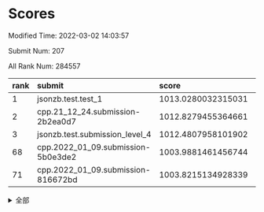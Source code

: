 # Scores

Modified Time: 2022-03-02 14:03:57

Submit Num: 207

All Rank Num: 284557

| rank |               submit               |       score        |       sigma        | pk_num |
| :--- | :--------------------------------- | :----------------- | :----------------- | :----- |
| 1    | jsonzb.test.test_1                 | 1013.0280032315031 | 0.8200258237020273 | 5495   |
| 2    | cpp.21_12_24.submission-2b2ea0d7   | 1012.8279455364661 | 0.7971710427602845 | 5499   |
| 3    | jsonzb.test.submission_level_4     | 1012.4807958101902 | 0.8178787148444083 | 5501   |
| 68   | cpp.2022_01_09.submission-5b0e3de2 | 1003.9881461456744 | 0.7132266491741412 | 5499   |
| 71   | cpp.2022_01_09.submission-816672bd | 1003.8215134928339 | 0.7166799704636779 | 5494   |


<details>
<summary>全部</summary>

| rank |                 submit                 |       score        |       sigma        | pk_num |
| :--- | :------------------------------------- | :----------------- | :----------------- | :----- |
| 1    | jsonzb.test.test_1                     | 1013.0280032315031 | 0.8200258237020273 | 5495   |
| 2    | cpp.21_12_24.submission-2b2ea0d7       | 1012.8279455364661 | 0.7971710427602845 | 5499   |
| 3    | jsonzb.test.submission_level_4         | 1012.4807958101902 | 0.8178787148444083 | 5501   |
| 4    | gobigger.level_3.submission_level_3_10 | 1012.3078626162142 | 0.7767320323719205 | 5500   |
| 5    | gobigger.level_3.submission_level_3_15 | 1011.4203191689788 | 0.7807451033155204 | 5498   |
| 6    | gobigger.level_3.submission_level_3_35 | 1011.2065792411945 | 0.7478754419623104 | 5503   |
| 7    | gobigger.level_3.submission_level_3_34 | 1011.1725238526726 | 0.7741318227006568 | 5498   |
| 8    | gobigger.level_3.submission_level_3_19 | 1011.1530680357108 | 0.7583812723229207 | 5500   |
| 9    | gobigger.level_3.submission_level_3_44 | 1011.1300370944192 | 0.778888034342825  | 5500   |
| 10   | gobigger.level_3.submission_level_3_28 | 1010.9421254348443 | 0.7560521326630973 | 5502   |
| 11   | gobigger.level_3.submission_level_3_42 | 1010.8796869174666 | 0.7767074492879553 | 5500   |
| 12   | gobigger.level_3.submission_level_3_38 | 1010.8584241322886 | 0.785328245744828  | 5502   |
| 13   | gobigger.level_3.submission_level_3_13 | 1010.8431024394673 | 0.7731922981804927 | 5501   |
| 14   | gobigger.level_3.submission_level_3_7  | 1010.8119350564225 | 0.7775980563358906 | 5502   |
| 15   | gobigger.level_3.submission_level_3_45 | 1010.7316408765729 | 0.7661571219910938 | 5503   |
| 16   | gobigger.level_3.submission_level_3_48 | 1010.687664260188  | 0.7646732604948723 | 5499   |
| 17   | gobigger.level_3.submission_level_3_8  | 1010.6813233188028 | 0.7726885752394723 | 5499   |
| 18   | gobigger.level_3.submission_level_3_40 | 1010.6798142775428 | 0.7751044720039044 | 5502   |
| 19   | gobigger.level_3.submission_level_3_25 | 1010.651534733471  | 0.7758205503938269 | 5498   |
| 20   | gobigger.level_3.submission_level_3_33 | 1010.6473712200913 | 0.7550561170156481 | 5502   |
| 21   | gobigger.level_3.submission_level_3_24 | 1010.5959586765105 | 0.7573667781681028 | 5504   |
| 22   | gobigger.level_3.submission_level_3_32 | 1010.4972395927264 | 0.7643181794732625 | 5498   |
| 23   | gobigger.level_3.submission_level_3_12 | 1010.4599921863412 | 0.7677716882122936 | 5501   |
| 24   | gobigger.level_3.submission_level_3_31 | 1010.4547219549928 | 0.7489950803676365 | 5495   |
| 25   | gobigger.level_3.submission_level_3_20 | 1010.4317998937004 | 0.7608308057399835 | 5497   |
| 26   | gobigger.level_3.submission_level_3_9  | 1010.3589166661741 | 0.7575442244229755 | 5497   |
| 27   | gobigger.level_3.submission_level_3_5  | 1010.3290263477742 | 0.7859742525370559 | 5498   |
| 28   | gobigger.level_3.submission_level_3_1  | 1010.309067840378  | 0.744437289354969  | 5499   |
| 29   | gobigger.level_3.submission_level_3_2  | 1010.3067210741108 | 0.7441041133859723 | 5500   |
| 30   | gobigger.level_3.submission_level_3_36 | 1010.1951522506992 | 0.7591942356914498 | 5503   |
| 31   | gobigger.level_3.submission_level_3_16 | 1010.1439941596963 | 0.7508923179758508 | 5500   |
| 32   | gobigger.level_3.submission_level_3_29 | 1010.132470757711  | 0.7772996459878764 | 5495   |
| 33   | gobigger.level_3.submission_level_3_27 | 1010.049147327803  | 0.7638660185396418 | 5495   |
| 34   | gobigger.level_3.submission_level_3_11 | 1009.8818660858327 | 0.7481203117924354 | 5499   |
| 35   | gobigger.level_3.submission_level_3_47 | 1009.725640604121  | 0.7602719088043374 | 5498   |
| 36   | gobigger.level_3.submission_level_3_23 | 1009.6948327832428 | 0.7703589416427354 | 5495   |
| 37   | gobigger.level_3.submission_level_3_39 | 1009.6211346979343 | 0.7774537138526401 | 5498   |
| 38   | gobigger.level_3.submission_level_3_26 | 1009.5496083257104 | 0.7612697457137813 | 5499   |
| 39   | gobigger.level_3.submission_level_3_49 | 1009.483300469733  | 0.7417148990007869 | 5501   |
| 40   | gobigger.level_3.submission_level_3_14 | 1009.3682796145999 | 0.7461485671890474 | 5498   |
| 41   | gobigger.level_3.submission_level_3_30 | 1009.2288823091292 | 0.7498980999264051 | 5500   |
| 42   | gobigger.level_3.submission_level_3_0  | 1009.1533471689196 | 0.7352742908995018 | 5489   |
| 43   | gobigger.level_3.submission_level_3_43 | 1008.9234756387618 | 0.7419850255950217 | 5504   |
| 44   | gobigger.level_3.submission_level_3_4  | 1008.8835324934959 | 0.7582516352117423 | 5498   |
| 45   | gobigger.level_3.submission_level_3_3  | 1008.8358452142215 | 0.7401818018626227 | 5502   |
| 46   | gobigger.level_3.submission_level_3_41 | 1008.7219198099988 | 0.7436519776989196 | 5499   |
| 47   | gobigger.level_3.submission_level_3_37 | 1008.6795241066626 | 0.7390649381367398 | 5498   |
| 48   | gobigger.level_3.submission_level_3_22 | 1008.6729677165847 | 0.7440598130655294 | 5499   |
| 49   | gobigger.level_3.submission_level_3_46 | 1008.6599109791917 | 0.7500933990480145 | 5501   |
| 50   | gobigger.level_3.submission_level_3_18 | 1008.6400884698267 | 0.7542278260767025 | 5495   |
| 51   | gobigger.level_3.submission_level_3_21 | 1008.5632444816764 | 0.7587095199498846 | 5498   |
| 52   | gobigger.level_3.submission_level_3_17 | 1008.3675762397833 | 0.7464024694272061 | 5503   |
| 53   | gobigger.level_3.submission_level_3_6  | 1008.0317085795064 | 0.7322762107331601 | 5498   |
| 54   | gobigger.level_1.submission_level_1_22 | 1005.028497493931  | 0.7318776498094023 | 5494   |
| 55   | gobigger.level_1.submission_level_1_49 | 1004.9807206878314 | 0.7186770094999942 | 5497   |
| 56   | gobigger.level_1.submission_level_1_39 | 1004.8066171718236 | 0.7148899028720634 | 5499   |
| 57   | gobigger.level_1.submission_level_1_43 | 1004.5811246637422 | 0.7221707672075786 | 5496   |
| 58   | gobigger.level_1.submission_level_1_31 | 1004.5272290799437 | 0.7169340676171272 | 5495   |
| 59   | gobigger.level_1.submission_level_1_33 | 1004.3730538416711 | 0.70490267822764   | 5500   |
| 60   | gobigger.level_1.submission_level_1_5  | 1004.3554926253065 | 0.7161079972574605 | 5496   |
| 61   | gobigger.level_1.submission_level_1_11 | 1004.2460094287346 | 0.7292173718579673 | 5500   |
| 62   | gobigger.level_1.submission_level_1_48 | 1004.2035448510132 | 0.7124311936274457 | 5501   |
| 63   | gobigger.level_1.submission_level_1_18 | 1004.1638514734841 | 0.7364121186493102 | 5494   |
| 64   | gobigger.level_1.submission_level_1_23 | 1004.1633987539757 | 0.7204279407146961 | 5497   |
| 65   | gobigger.level_1.submission_level_1_38 | 1004.0671589031026 | 0.72859338375234   | 5496   |
| 66   | gobigger.level_1.submission_level_1_19 | 1004.0107201394411 | 0.7323264097545724 | 5496   |
| 67   | gobigger.level_1.submission_level_1_17 | 1004.0013654864445 | 0.737564534552275  | 5501   |
| 68   | cpp.2022_01_09.submission-5b0e3de2     | 1003.9881461456744 | 0.7132266491741412 | 5499   |
| 69   | gobigger.level_1.submission_level_1_26 | 1003.9225927161605 | 0.7305922559969291 | 5497   |
| 70   | gobigger.level_1.submission_level_1_27 | 1003.8961858244062 | 0.7269907850092163 | 5499   |
| 71   | cpp.2022_01_09.submission-816672bd     | 1003.8215134928339 | 0.7166799704636779 | 5494   |
| 72   | gobigger.level_1.submission_level_1_12 | 1003.7705847628778 | 0.7184646325951285 | 5498   |
| 73   | gobigger.level_1.submission_level_1_14 | 1003.7339339153244 | 0.7125318355751226 | 5497   |
| 74   | gobigger.level_1.submission_level_1_13 | 1003.6346996046707 | 0.7179541535508049 | 5500   |
| 75   | gobigger.level_1.submission_level_1_35 | 1003.6005329360336 | 0.7127621435818692 | 5496   |
| 76   | gobigger.level_1.submission_level_1_16 | 1003.5959438353229 | 0.7328019421634075 | 5500   |
| 77   | gobigger.level_1.submission_level_1_24 | 1003.5864078277485 | 0.7201478132063205 | 5504   |
| 78   | gobigger.level_1.submission_level_1_47 | 1003.5367328357685 | 0.708878431728426  | 5496   |
| 79   | gobigger.level_1.submission_level_1_2  | 1003.4205596610713 | 0.7258569609974163 | 5497   |
| 80   | gobigger.level_1.submission_level_1_46 | 1003.3854666361274 | 0.7177108066032578 | 5500   |
| 81   | gobigger.level_1.submission_level_1_28 | 1003.3466260052248 | 0.7240143465700798 | 5495   |
| 82   | gobigger.level_1.submission_level_1_37 | 1003.310745873544  | 0.7206007873246786 | 5502   |
| 83   | gobigger.level_1.submission_level_1_7  | 1003.2833718757926 | 0.7229171035999747 | 5503   |
| 84   | gobigger.level_1.submission_level_1_30 | 1003.2513184440701 | 0.723365176688499  | 5498   |
| 85   | gobigger.level_1.submission_level_1_6  | 1003.2411882168365 | 0.7155609507812525 | 5497   |
| 86   | gobigger.level_1.submission_level_1_4  | 1003.2335356955393 | 0.7064102577186935 | 5494   |
| 87   | gobigger.level_1.submission_level_1_36 | 1003.1947273228946 | 0.7144926104294336 | 5499   |
| 88   | gobigger.level_1.submission_level_1_9  | 1003.1516613781273 | 0.7131752051584698 | 5496   |
| 89   | gobigger.level_1.submission_level_1_44 | 1003.0866302715629 | 0.7229727303289486 | 5493   |
| 90   | gobigger.level_1.submission_level_1_20 | 1003.0559025321737 | 0.7107728886418277 | 5502   |
| 91   | gobigger.level_1.submission_level_1_32 | 1003.019132238533  | 0.7112339238048592 | 5499   |
| 92   | gobigger.level_1.submission_level_1_10 | 1002.9759800787036 | 0.718968920414327  | 5498   |
| 93   | gobigger.level_1.submission_level_1_25 | 1002.9225287362696 | 0.7080326860633039 | 5504   |
| 94   | gobigger.level_1.submission_level_1_0  | 1002.816876712476  | 0.7221162596871752 | 5500   |
| 95   | gobigger.level_1.submission_level_1_1  | 1002.7703697879626 | 0.7195671071919638 | 5504   |
| 96   | gobigger.level_1.submission_level_1_21 | 1002.728172371211  | 0.719336766494143  | 5499   |
| 97   | gobigger.level_1.submission_level_1_41 | 1002.6979638531485 | 0.7125090539996377 | 5499   |
| 98   | gobigger.level_1.submission_level_1_15 | 1002.6879919781375 | 0.7106569900700419 | 5498   |
| 99   | gobigger.level_1.submission_level_1_40 | 1002.6617299022142 | 0.713277111524977  | 5500   |
| 100  | gobigger.level_1.submission_level_1_8  | 1002.3545094885549 | 0.7101680414960084 | 5495   |
| 101  | gobigger.level_1.submission_level_1_29 | 1002.3023659109216 | 0.7145670316644129 | 5498   |
| 102  | gobigger.level_1.submission_level_1_3  | 1002.09819324443   | 0.7199676818776338 | 5501   |
| 103  | gobigger.level_1.submission_level_1_34 | 1002.0416559098339 | 0.7113234495917896 | 5494   |
| 104  | gobigger.level_1.submission_level_1_45 | 1001.683923823091  | 0.7142749117494465 | 5497   |
| 105  | gobigger.level_1.submission_level_1_42 | 1001.6756913195728 | 0.715371321065352  | 5499   |
| 106  | gobigger.random.submission_random_13   | 998.0059791031242  | 0.7062537793536835 | 5499   |
| 107  | gobigger.random.submission_random_39   | 997.856594091123   | 0.7017074858842207 | 5498   |
| 108  | gobigger.random.submission_random_19   | 997.033637130695   | 0.713383691580512  | 5496   |
| 109  | gobigger.random.submission_random_15   | 996.7336582985544  | 0.7207949774656003 | 5497   |
| 110  | gobigger.random.submission_random_22   | 996.7314284090301  | 0.7129364626131403 | 5494   |
| 111  | gobigger.random.submission_random_45   | 996.6793741250206  | 0.6990194979087758 | 5499   |
| 112  | gobigger.random.submission_random_5    | 996.6733751211664  | 0.7119483834726635 | 5496   |
| 113  | gobigger.random.submission_random_0    | 996.6637203154125  | 0.7143810918229593 | 5498   |
| 114  | gobigger.random.submission_random_43   | 996.6009207489224  | 0.6982160830976295 | 5498   |
| 115  | gobigger.random.submission_random_29   | 996.5674558689676  | 0.715636285781911  | 5495   |
| 116  | gobigger.random.submission_random_9    | 996.5000904504459  | 0.713008685097556  | 5500   |
| 117  | gobigger.random.submission_random_11   | 996.4931834772035  | 0.712912608725921  | 5497   |
| 118  | gobigger.random.submission_random_40   | 996.4713321413315  | 0.7162578393589385 | 5501   |
| 119  | gobigger.random.submission_random_10   | 996.4350965132071  | 0.7346511843471248 | 5496   |
| 120  | gobigger.random.submission_random_30   | 996.3931429814672  | 0.7168057975630426 | 5500   |
| 121  | gobigger.random.submission_random_7    | 996.3622148979107  | 0.7160945542360075 | 5493   |
| 122  | gobigger.random.submission_random_37   | 996.3402954725526  | 0.7157427731973222 | 5501   |
| 123  | gobigger.random.submission_random_44   | 996.3123809086287  | 0.7252822195012004 | 5502   |
| 124  | gobigger.random.submission_random_18   | 996.249679223311   | 0.7082740785553703 | 5501   |
| 125  | gobigger.random.submission_random_34   | 996.237955048548   | 0.7044793388356302 | 5498   |
| 126  | gobigger.random.submission_random_17   | 996.0979416790419  | 0.7126081703066759 | 5497   |
| 127  | gobigger.random.submission_random_4    | 996.047499865905   | 0.7098921314525344 | 5502   |
| 128  | gobigger.random.submission_random_41   | 995.9607879043193  | 0.7029241697295204 | 5494   |
| 129  | gobigger.random.submission_random_36   | 995.9590334732087  | 0.7103355785542577 | 5494   |
| 130  | gobigger.random.submission_random_48   | 995.8991911860749  | 0.7131432835317443 | 5503   |
| 131  | gobigger.random.submission_random_46   | 995.8759481681686  | 0.7088560798050094 | 5499   |
| 132  | gobigger.random.submission_random_33   | 995.8006087243356  | 0.7161182192812008 | 5499   |
| 133  | gobigger.random.submission_random_25   | 995.7206551856971  | 0.7095652324627044 | 5499   |
| 134  | gobigger.random.submission_random_28   | 995.708655579125   | 0.7099145603070371 | 5492   |
| 135  | gobigger.random.submission_random_3    | 995.6878790794123  | 0.7048872265885783 | 5502   |
| 136  | gobigger.random.submission_random_26   | 995.6788898018062  | 0.7075596441432659 | 5498   |
| 137  | gobigger.random.submission_random_31   | 995.592524661771   | 0.7049604505420851 | 5498   |
| 138  | gobigger.random.submission_random_24   | 995.5547247181556  | 0.7155637882038847 | 5498   |
| 139  | gobigger.random.submission_random_16   | 995.5492938955082  | 0.7132752224551958 | 5502   |
| 140  | gobigger.random.submission_random_20   | 995.4830667940257  | 0.7112693750064064 | 5501   |
| 141  | gobigger.random.submission_random_8    | 995.4823765605992  | 0.7202956954377598 | 5499   |
| 142  | gobigger.random.submission_random_12   | 995.4795862742205  | 0.7079380303558857 | 5500   |
| 143  | gobigger.random.submission_random_2    | 995.463135154371   | 0.7030183443271739 | 5500   |
| 144  | gobigger.random.submission_random_42   | 995.4145645241539  | 0.7221384581327959 | 5503   |
| 145  | gobigger.random.submission_random_32   | 995.3275397550593  | 0.7083842586946913 | 5500   |
| 146  | gobigger.random.submission_random_14   | 995.3244329354799  | 0.6986681126709402 | 5497   |
| 147  | gobigger.random.submission_random_47   | 995.3216603815805  | 0.7180839670728041 | 5496   |
| 148  | gobigger.random.submission_random_38   | 994.8946596406188  | 0.7160259878803399 | 5496   |
| 149  | gobigger.random.submission_random_6    | 994.8530844785506  | 0.706225399348039  | 5498   |
| 150  | gobigger.random.submission_random_49   | 994.8333065407912  | 0.7153919366868182 | 5498   |
| 151  | gobigger.random.submission_random_1    | 994.7954463976088  | 0.7181830523173377 | 5501   |
| 152  | gobigger.random.submission_random_27   | 994.7675843027318  | 0.7103765893752549 | 5503   |
| 153  | gobigger.random.submission_random_35   | 994.6668439981471  | 0.7343232734327633 | 5500   |
| 154  | gobigger.random.submission_random_23   | 994.6044784027189  | 0.7149293159045741 | 5499   |
| 155  | gobigger.random.submission_random_21   | 994.586912133747   | 0.7161530450933393 | 5494   |
| 156  | gobigger.level_2.submission_level_2_24 | 993.7437532312623  | 0.74003657679714   | 5494   |
| 157  | gobigger.level_2.submission_level_2_41 | 993.5343248657455  | 0.7453301240949632 | 5498   |
| 158  | gobigger.level_2.submission_level_2_21 | 993.5108794340033  | 0.7358686376310805 | 5500   |
| 159  | gobigger.level_2.submission_level_2_6  | 993.2157383058719  | 0.7468394389409311 | 5496   |
| 160  | gobigger.level_2.submission_level_2_19 | 993.2128750160807  | 0.7340192303481378 | 5496   |
| 161  | gobigger.level_2.submission_level_2_18 | 993.01732745404    | 0.7312162418942031 | 5499   |
| 162  | gobigger.level_2.submission_level_2_10 | 992.892259880971   | 0.7316819020965375 | 5498   |
| 163  | gobigger.level_2.submission_level_2_27 | 992.8288339219466  | 0.7337986086149734 | 5502   |
| 164  | gobigger.level_2.submission_level_2_11 | 992.6978186736179  | 0.7340116775064289 | 5499   |
| 165  | gobigger.level_2.submission_level_2_17 | 992.6921816481059  | 0.7524967653484838 | 5501   |
| 166  | gobigger.level_2.submission_level_2_37 | 992.6738451266796  | 0.7433428672533002 | 5495   |
| 167  | gobigger.level_2.submission_level_2_3  | 992.6464321159958  | 0.7330220637832753 | 5496   |
| 168  | gobigger.level_2.submission_level_2_20 | 992.5330106426082  | 0.7319180036409796 | 5499   |
| 169  | gobigger.level_2.submission_level_2_12 | 992.5019284889582  | 0.7501856997357002 | 5497   |
| 170  | gobigger.level_2.submission_level_2_0  | 992.4722897407966  | 0.7519872247263062 | 5501   |
| 171  | gobigger.level_2.submission_level_2_29 | 992.4364641064517  | 0.7375641691525744 | 5502   |
| 172  | gobigger.level_2.submission_level_2_48 | 992.4075664990269  | 0.7348277136925268 | 5494   |
| 173  | gobigger.level_2.submission_level_2_47 | 992.3911246377171  | 0.7277563276596749 | 5500   |
| 174  | gobigger.level_2.submission_level_2_34 | 992.3698269764137  | 0.7509367891352354 | 5502   |
| 175  | gobigger.level_2.submission_level_2_2  | 992.3063644960258  | 0.7260869728818263 | 5499   |
| 176  | gobigger.level_2.submission_level_2_15 | 992.2367119148444  | 0.7326466050789592 | 5500   |
| 177  | gobigger.level_2.submission_level_2_22 | 992.1992994607846  | 0.7395655657110295 | 5500   |
| 178  | gobigger.level_2.submission_level_2_4  | 992.1473810446126  | 0.7526329505320223 | 5503   |
| 179  | gobigger.level_2.submission_level_2_35 | 992.1153840998196  | 0.7488073704942142 | 5499   |
| 180  | gobigger.level_2.submission_level_2_23 | 992.1040017816405  | 0.7479064336081296 | 5502   |
| 181  | gobigger.level_2.submission_level_2_8  | 991.9837664181182  | 0.7335731328114431 | 5502   |
| 182  | gobigger.level_2.submission_level_2_25 | 991.9476973332775  | 0.7754532731954601 | 5499   |
| 183  | gobigger.level_2.submission_level_2_38 | 991.9220701178415  | 0.7523829649343363 | 5501   |
| 184  | gobigger.level_2.submission_level_2_7  | 991.8801783018284  | 0.7568337489556535 | 5499   |
| 185  | gobigger.level_2.submission_level_2_30 | 991.8786270419724  | 0.734636488772616  | 5497   |
| 186  | gobigger.level_2.submission_level_2_1  | 991.7447129908636  | 0.7521173916813698 | 5498   |
| 187  | gobigger.level_2.submission_level_2_49 | 991.7111982967892  | 0.7510537246993525 | 5496   |
| 188  | gobigger.level_2.submission_level_2_42 | 991.59747337469    | 0.7439478850256142 | 5501   |
| 189  | gobigger.level_2.submission_level_2_40 | 991.592980687312   | 0.7450561886356624 | 5499   |
| 190  | gobigger.level_2.submission_level_2_32 | 991.5242013811269  | 0.7675390534036882 | 5497   |
| 191  | gobigger.level_2.submission_level_2_9  | 991.4987217929297  | 0.7665626186614947 | 5499   |
| 192  | gobigger.level_2.submission_level_2_36 | 991.4029910255929  | 0.7691292171076057 | 5498   |
| 193  | gobigger.level_2.submission_level_2_28 | 991.3890589002386  | 0.743528182694829  | 5498   |
| 194  | gobigger.level_2.submission_level_2_31 | 991.1225127669619  | 0.7573105305469322 | 5498   |
| 195  | gobigger.level_2.submission_level_2_33 | 991.1170570326788  | 0.7538027069491502 | 5497   |
| 196  | gobigger.level_2.submission_level_2_39 | 991.0958542392603  | 0.7501196816835289 | 5502   |
| 197  | gobigger.level_2.submission_level_2_14 | 991.0578623045596  | 0.7507357292173448 | 5496   |
| 198  | gobigger.level_2.submission_level_2_43 | 991.0024956675136  | 0.7605584034220153 | 5499   |
| 199  | gobigger.level_2.submission_level_2_44 | 990.9367092191653  | 0.7754444428681728 | 5502   |
| 200  | gobigger.level_2.submission_level_2_5  | 990.9284759461433  | 0.7572295891279841 | 5500   |
| 201  | gobigger.level_2.submission_level_2_45 | 990.7087750774477  | 0.7616449358759667 | 5496   |
| 202  | gobigger.level_2.submission_level_2_13 | 990.6539855902962  | 0.7434966379176097 | 5501   |
| 203  | gobigger.level_2.submission_level_2_26 | 990.4774939007613  | 0.7594867707040606 | 5501   |
| 204  | gobigger.level_2.submission_level_2_16 | 990.2351135591032  | 0.7419919146148916 | 5501   |
| 205  | gobigger.level_2.submission_level_2_46 | 990.0149734574087  | 0.777271366236262  | 5498   |
| 206  | gobigger.none.submission_none_0        | 977.1462403036596  | 1.3228232220482228 | 5501   |
| 207  | gobigger.none.submission_none_1        | 975.5055160625687  | 1.537418917766239  | 5501   |

</details>
